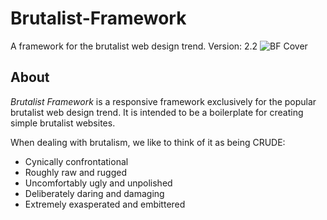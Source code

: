 # Brutalist-Framework
A framework for the brutalist web design trend.
Version: 2.2
![BF Cover](http://www.brutalistframework.com/core/files/images/bf-cover-2-2.jpg)
## About
_Brutalist Framework_ is a responsive framework exclusively for the popular brutalist web design trend. It is intended to be a boilerplate for creating simple brutalist websites.

When dealing with brutalism, we like to think of it as being CRUDE:
* Cynically confrontational
* Roughly raw and rugged
* Uncomfortably ugly and unpolished
* Deliberately daring and damaging
* Extremely exasperated and embittered